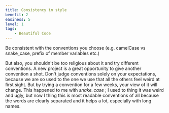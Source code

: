 ```yaml
---
title: Consistency in style
benefit: 2
easiness: 5
level: 1
tags:
    - Beautiful Code
---
```


Be consistent with the conventions you choose (e.g. camelCase vs snake_case, prefix of member variables etc.)

But also, you shouldn't be too religious about it and try different conventions. A new project is a great opportunity to give another convention a shot. Don't judge conventions solely on your expectations, because we are so used to the one we use that all the others feel weird at first sight. But by trying a convention for a few weeks, your view of it will change. This happened to me with *snake_case* ; I used to thing it was weird and ugly, but now I thing this is most readable conventions of all because the words are clearly separated and it helps a lot, especially with long names.
